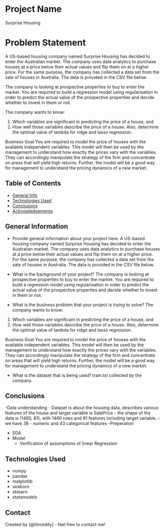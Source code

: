 # Project Name
Surprise Housing 

# Problem Statement
A US-based housing company named Surprise Housing has decided to enter the Australian market. The company uses data analytics to purchase houses at a price below their actual values and flip them on at a higher price. For the same purpose, the company has collected a data set from the sale of houses in Australia. The data is provided in the CSV file below.

The company is looking at prospective properties to buy to enter the market. You are required to build a regression model using regularisation in order to predict the actual value of the prospective properties and decide whether to invest in them or not.


The company wants to know:
1. Which variables are significant in predicting the price of a house, and
2. How well those variables describe the price of a house.
Also, determine the optimal value of lambda for ridge and lasso regression.


Business Goal 
You are required to model the price of houses with the available independent variables. This model will then be used by the management to understand how exactly the prices vary with the variables. They can accordingly manipulate the strategy of the firm and concentrate on areas that will yield high returns. Further, the model will be a good way for management to understand the pricing dynamics of a new market.


## Table of Contents
* [General Info](#general-information)
* [Technologies Used](#technologies-used)
* [Conclusions](#conclusions)
* [Acknowledgements](#acknowledgements)

<!-- You can include any other section that is pertinent to your problem -->

## General Information
- Provide general information about your project here.
A US-based housing company named Surprise Housing has decided to enter the Australian market. The company uses data analytics to purchase houses at a price below their actual values and flip them on at a higher price. For the same purpose, the company has collected a data set from the sale of houses in Australia. The data is provided in the CSV file below.

- What is the background of your project?
The company is looking at prospective properties to buy to enter the market. You are required to build a regression model using regularisation in order to predict the actual value of the prospective properties and decide whether to invest in them or not.

- What is the business problem that your project is trying to solve?
The company wants to know:
1. Which variables are significant in predicting the price of a house, and
2. How well those variables describe the price of a house.
Also, determine the optimal value of lambda for ridge and lasso regression.


Business Goal 
You are required to model the price of houses with the available independent variables. This model will then be used by the management to understand how exactly the prices vary with the variables. They can accordingly manipulate the strategy of the firm and concentrate on areas that will yield high returns. Further, the model will be a good way for management to understand the pricing dynamics of a new market.

- What is the dataset that is being used?
train.txt collected by the company.

<!-- You don't have to answer all the questions - just the ones relevant to your project. -->

## Conclusions
-Data understanding
	- Dataset is about the housing data, describes various features of the house and target variable is SalePrice
	- the shape of the data is (1460, 81), with 1460 rows and 81 features including target variable.
	- we have 38 - numeric  and 43 categorical features
-Preperation
- EDA
- Model
	- Verification of assumptions of linear Regression
		



<!-- You don't have to answer all the questions - just the ones relevant to your project. -->


## Technologies Used
- numpy
- pandas
- matplotlib
- seaborn
- sklearn
- statsmodels


## Contact
Created by [@iilnreddy] - feel free to contact me!


<!-- Optional -->
<!-- ## License -->
<!-- This project is open source and available under the [... License](). -->

<!-- You don't have to include all sections - just the one's relevant to your project -->
